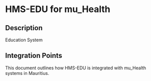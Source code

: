 # HMS-EDU for mu_Health

## Description

Education System

## Integration Points

This document outlines how HMS-EDU is integrated with mu_Health systems in Mauritius.
